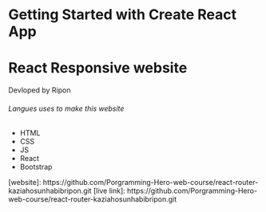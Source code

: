 # Getting Started with Create React App
<h1> React Responsive website</h1>
<p> Devloped by Ripon</p>
<h6> Langues uses to make this website </h6>
<ul>
    <li> HTML</li>
    <li> CSS</li>
    <li> JS</li>
    <li> React</li>
    <li> Bootstrap</li>
</ul>
[website]: https://github.com/Porgramming-Hero-web-course/react-router-kaziahosunhabibripon.git
[live link]: https://github.com/Porgramming-Hero-web-course/react-router-kaziahosunhabibripon.git